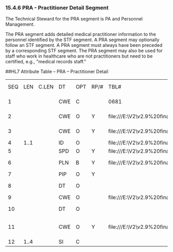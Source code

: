 ### 15.4.6 PRA - Practitioner Detail Segment 

The Technical Steward for the PRA segment is PA and Personnel Management.

The PRA segment adds detailed medical practitioner information to the personnel identified by the STF segment. A PRA segment may optionally follow an STF segment. A PRA segment must always have been preceded by a corresponding STF segment. The PRA segment may also be used for staff who work in healthcare who are not practitioners but need to be certified, e.g., "medical records staff."

##HL7 Attribute Table – PRA – Practitioner Detail

|     |     |     |     |     |     |     |     |     |
| --- | --- | --- | --- | --- | --- | --- | --- | --- |
| SEQ | LEN | C.LEN | DT | OPT | RP/# | TBL# | ITEM# | ELEMENT NAME |
| 1 |  |  | CWE | C |  | 0681 | 00685 | Primary Key Value - PRA |
| 2 |  |  | CWE | O | Y | file:///E:\V2\v2.9%20final%20Nov%20from%20Frank\V29_CH02C_Tables.docx#HL70358[0358] | 00686 | Practitioner Group |
| 3 |  |  | CWE | O | Y | file:///E:\V2\v2.9%20final%20Nov%20from%20Frank\V29_CH02C_Tables.docx#HL70186[0186] | 00687 | Practitioner Category |
| 4 | 1..1 |  | ID | O |  | file:///E:\V2\v2.9%20final%20Nov%20from%20Frank\V29_CH02C_Tables.docx#HL70187[0187] | 00688 | Provider Billing |
| 5 |  |  | SPD | O | Y | file:///E:\V2\v2.9%20final%20Nov%20from%20Frank\V29_CH02C_Tables.docx#HL70337[0337] | 00689 | Specialty |
| 6 |  |  | PLN | B | Y | file:///E:\V2\v2.9%20final%20Nov%20from%20Frank\V29_CH02C_Tables.docx#HL70338[0338] | 00690 | Practitioner ID Numbers |
| 7 |  |  | PIP | O | Y |  | 00691 | Privileges |
| 8 |  |  | DT | O |  |  | 01296 | Date Entered Practice |
| 9 |  |  | CWE | O |  | file:///E:\V2\v2.9%20final%20Nov%20from%20Frank\V29_CH02C_Tables.docx#HL70537[0537] | 01613 | Institution |
| 10 |  |  | DT | O |  |  | 01348 | Date Left Practice |
| 11 |  |  | CWE | O | Y | file:///E:\V2\v2.9%20final%20Nov%20from%20Frank\V29_CH02C_Tables.docx#HL70401[0401] | 01388 | Government Reimbursement Billing Eligibility |
| 12 | 1..4 |  | SI | C |  |  | 01616 | Set ID - PRA |
